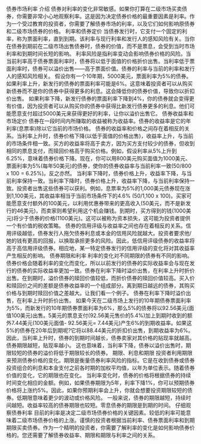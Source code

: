 债券市场利率
介绍
债券对利率的变化非常敏感。如果你打算在二级市场买卖债券，你需要非常小心地观察利率。这是因为决定债券价格的最重要因素是利率。作为一个受过教育的投资者，你需要了解债券市场的利率，以及它们如何影响原债券和二级市场债券的价格。
利率和债券定价
当债券发行时，它支付一个固定的利率，称为票面利率，直到到期。该利率与现行利率和发行人的感知风险有关。当你在债券到期前在二级市场出售债券时，债券的价值，而不是票息，会受到当时市场利率和到期时间长短的影响。
利率风险是指利率变动会影响债券价格的风险。当当前利率高于债券票面利率时，债券将以低于面值的价格折价出售。当利率低于票面利率时，债券可以溢价出售——高于票面价值。债券的利率与当前的利率和发行人的感知风险相关。
假设你有一个10年期，5000美元，票面利率为5%的债券。如果利率上升，新发行的债券的票面利率可能是6%。这意味着投资者可以从购买新债券而不是你的债券中获得更多的利息。这会降低你的债券价值，导致你以折扣价出售。
如果利率下降，新发行债券的票面利率下降到4%，你的债券就会变得更有价值，因为投资者可以从购买你的债券中获得比新发行债券更多的利息。他们可能愿意支付超过5000美元来获得更好的利率，让你以溢价出售它。
债券收益率和市场定价
债券在一段时间内所赚取的收益被称为收益率。债券的收益率是它的年利率(息票率)除以它当前的市场价格。
债券的收益率和价格之间存在着相反的关系。当利率上升时，债券价格下降(以低于面值的价格出售)，收益率上升，与当前的市场条件相一致。买方的收益率将高于卖方，因为买方支付较少的债券，但收到相同的票息支付，而赎回价格高于购买价格。例如，假设利率从5%上升到6.25%，意味着债券价格下降。现在，你可以用800美元购买面值为1000美元、票面利率为5%(每年50美元)的债券，使你的债券收益率与当前利率一致(50/800 x 100 = 6.25%)。反之亦然。
当利率下降时，债券价格上升，收益率下降，与当前利率保持一致。当利率下降时，债券价格上升，收益率下降，与当前利率保持一致。投资者出售这些债券可以获利。例如，息票率为5%的1,000美元债券现在涨到1,100美元，其收益率相当于当前市场条件下的4.6% (50/1,100 x 100)。买家可能愿意支付额外的100美元，以利用优惠券带来的更高收入(50美元，而不是新发行的46美元)，而卖家则希望利用这个机会赚钱。到期时，买方得到的钱(1000美元)将少于债券的价格(1100美元)。这可以被称为资本损失，这可能为投资者提供一个有价值的税收策略。
债券的信用评级与收益率之间也存在着相反的关系。信用评级越低，债券发行人拖欠债券利息或本金的信用风险就越大。投资者要求他/她的钱有更高的回报，以换取承担更多的风险。因此，低信用评级债券的收益率将高于高信用评级债券。相应地，某一特定债券发行的信用评级的变化将对其收益率产生相反的影响。
债券期限和利率
利率的变化对不同期限的债券有不同的影响。债券价格会随着利率的变化而变化，所以以前发行的债券的实际收益率会与现在发行的债券的实际收益率更加一致。债券在利率下降时溢价出售，在利率上升时折价出售。在到期时，溢价债券的赎回价值较低，而折价债券的赎回价值较高。买入价和赎回价之间的差额是债券收益率的一个组成部分。离到期日越远的债券，其购买价格与到期时赎回价值之差越大。让我们看一个例子。
债券在利率下降时溢价出售，在利率上升时折价出售。
如果今天在二级市场上发行的10年期债券票面利率为5%，而新发行的10年期债券票面利率为6%，那么5%的债券将以92.56美元(面值100美元)出售。5美元的票息支付(92.56美元售价的5.4%)加上到期时收到的额外7.44美元(100美元面值- 92.56美元= 7.44美元)产生6%的到期收益率。如果这5%的债券在20年后到期呢?它将以88.44美元的折扣价出售，到期收益率为6%。因此，当利率上升时，债券的到期时间越长，债券卖家对其价格的贴现率就越高。债券期限越短，贴现率越小。
这也意味着，当利率下降，债券以溢价出售时，期限较短的债券的溢价将低于期限较长的债券。
期限、利息和期限
投资者利用期限来预测债券价格的变化。期限是衡量债券利率风险的指标。它是在收到债券或债券投资组合的利息和本金支付之前各时期的加权平均值，以年为单位表示。随着债券价值的变化，它的期限也在变化。
当利率变化时，债券的价格将根据债券的持续时间变化相应的金额。例如，如果债券期限为5年，利率下降1%，你可以预期债券价格将上涨约5%。因此，如果你预期利率会上升，你就会想要投资期限较短的债券。低期限意味着更少的波动或价格风险。
一般来说，债券的期限越短，持续时间越短。收益率较高的债券期限也较短。零息债券的期限是到期的时间。
仔细观察债券利率
目前的利率是决定二级市场债券价格的关键因素。较低的利率可能意味着二级市场债券价格的上涨。谨慎的投资者根据当前利率、债券票面利率和到期期限买卖债券。作为一个精明的投资者，你需要了解利率的变化是如何影响债券价格的。您还需要了解债券收益率、期限和期限与利率之间的关系。
